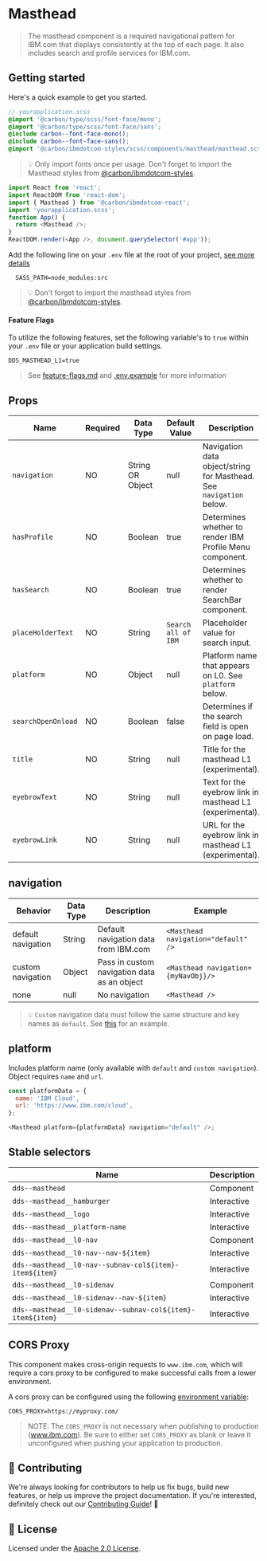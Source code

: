 # Masthead

> The masthead component is a required navigational pattern for IBM.com that
> displays consistently at the top of each page. It also includes search and
> profile services for IBM.com.

## Getting started

Here's a quick example to get you started.

```scss
// yourapplication.scss
@import '@carbon/type/scss/font-face/mono';
@import '@carbon/type/scss/font-face/sans';
@include carbon--font-face-mono();
@include carbon--font-face-sans();
@import '@carbon/ibmdotcom-styles/scss/components/masthead/masthead.scss';
```

> 💡 Only import fonts once per usage. Don't forget to import the Masthead
> styles from
> [@carbon/ibmdotcom-styles](https://github.com/carbon-design-system/ibm-dotcom-library/blob/master/packages/styles).

```javascript
import React from 'react';
import ReactDOM from 'react-dom';
import { Masthead } from '@carbon/ibmdotcom-react';
import 'yourapplication.scss';
function App() {
  return <Masthead />;
}
ReactDOM.render(<App />, document.querySelector('#app'));
```

Add the following line on your `.env` file at the root of your project,
[see more details](https://github.com/carbon-design-system/ibm-dotcom-library/tree/master/packages/styles#usage)

```
  SASS_PATH=node_modules:src
```

> 💡 Don't forget to import the masthead styles from
> [@carbon/ibmdotcom-styles](https://github.com/carbon-design-system/ibm-dotcom-library/blob/master/packages/styles).

#### Feature Flags

To utilize the following features, set the following variable's to `true` within
your `.env` file or your application build settings.

```
DDS_MASTHEAD_L1=true
```

> See
> [feature-flags.md](https://github.com/carbon-design-system/ibm-dotcom-library/blob/master/packages/react/docs/feature-flags.md)
> and
> [.env.example](https://github.com/carbon-design-system/ibm-dotcom-library/blob/master/packages/react/.env.example)
> for more information

## Props

| Name               | Required | Data Type        | Default Value       | Description                                                         |
| ------------------ | -------- | ---------------- | ------------------- | ------------------------------------------------------------------- |
| `navigation`       | NO       | String OR Object | null                | Navigation data object/string for Masthead. See `navigation` below. |
| `hasProfile`       | NO       | Boolean          | true                | Determines whether to render IBM Profile Menu component.            |
| `hasSearch`        | NO       | Boolean          | true                | Determines whether to render SearchBar component.                   |
| `placeHolderText`  | NO       | String           | `Search all of IBM` | Placeholder value for search input.                                 |
| `platform`         | NO       | Object           | null                | Platform name that appears on L0. See `platform` below.             |
| `searchOpenOnload` | NO       | Boolean          | false               | Determines if the search field is open on page load.                |
| `title`            | NO       | String           | null                | Title for the masthead L1 (experimental).                           |
| `eyebrowText`      | NO       | String           | null                | Text for the eyebrow link in masthead L1 (experimental).            |
| `eyebrowLink`      | NO       | String           | null                | URL for the eyebrow link in masthead L1 (experimental).             |

## navigation

| Behavior           | Data Type | Description                                 | Example                             |
| ------------------ | --------- | ------------------------------------------- | ----------------------------------- |
| default navigation | String    | Default navigation data from IBM.com        | `<Masthead navigation="default" />` |
| custom navigation  | Object    | Pass in custom navigation data as an object | `<Masthead navigation={myNavObj}/>` |
| none               | null      | No navigation                               | `<Masthead />`                      |

> 💡 `Custom` navigation data must follow the same structure and key names as
> `default`. See
> [this](https://www.ibm.com/common/v18/js/data/jsononly/usen.json) for an
> example.

## platform

Includes platform name (only available with `default` and `custom navigation`).
Object requires `name` and `url`.

```javascript
const platformData = {
  name: 'IBM Cloud',
  url: 'https://www.ibm.com/cloud',
};

<Masthead platform={platformData} navigation="default" />;
```

## Stable selectors

| Name                                                       | Description |
| ---------------------------------------------------------- | ----------- |
| `dds--masthead`                                            | Component   |
| `dds--masthead__hamburger`                                 | Interactive |
| `dds--masthead__logo`                                      | Interactive |
| `dds--masthead__platform-name`                             | Interactive |
| `dds--masthead__l0-nav`                                    | Component   |
| `dds--masthead__l0-nav--nav-${item}`                       | Interactive |
| `dds--masthead__l0-nav--subnav-col${item}-item${item}`     | Interactive |
| `dds--masthead__l0-sidenav`                                | Component   |
| `dds--masthead__l0-sidenav--nav-${item}`                   | Interactive |
| `dds--masthead__l0-sidenav--subnav-col${item}-item${item}` | Interactive |

## CORS Proxy

This component makes cross-origin requests to `www.ibm.com`, which will require
a cors proxy to be configured to make successful calls from a lower environment.

A cors proxy can be configured using the following
[environment variable](https://github.com/carbon-design-system/ibm-dotcom-library/blob/master/packages/react/docs/environment-variables.md):

`CORS_PROXY=https://myproxy.com/`

> NOTE: The `CORS_PROXY` is not necessary when publishing to production
> (www.ibm.com). Be sure to either set `CORS_PROXY` as blank or leave it
> unconfigured when pushing your application to production.

## 🙌 Contributing

We're always looking for contributors to help us fix bugs, build new features,
or help us improve the project documentation. If you're interested, definitely
check out our
[Contributing Guide](https://github.com/carbon-design-system/ibm-dotcom-library/blob/master/.github/CONTRIBUTING.md)!
👀

## 📝 License

Licensed under the
[Apache 2.0 License](https://github.com/carbon-design-system/ibm-dotcom-library/blob/master/LICENSE).
